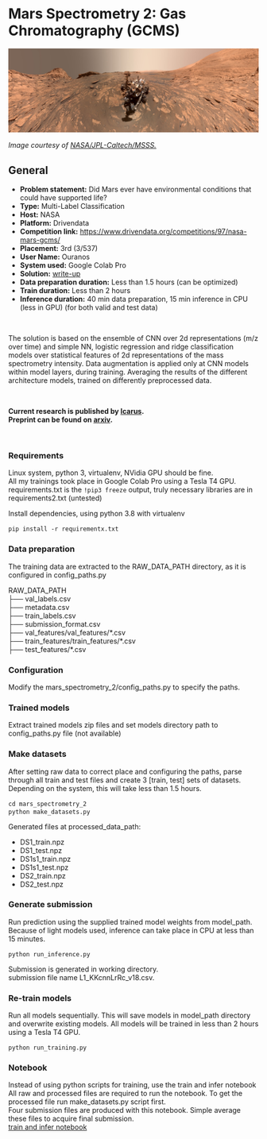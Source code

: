 # Mars Spectrometry 2: Gas Chromatography (GCMS)  

<img src="assets/nasa-mars-curiosity.jpg" alt="pipeline/nasa-mars-curiosity" />

*Image courtesy of
[NASA/JPL-Caltech/MSSS.](https://mars.nasa.gov/resources/26384/two-versions-of-a-curiosity-selfie-narrow-and-wide/)*

## General
* **Problem statement:** Did Mars ever have environmental conditions that could have supported life?  
* **Type:** Multi-Label Classification
* **Host:** NASA
* **Platform:** Drivendata
* **Competition link:** https://www.drivendata.org/competitions/97/nasa-mars-gcms/
* **Placement:** 3rd (3/537)  
* **User Name:** Ouranos  
* **System used:** Google Colab Pro  
* **Solution:** [write-up](./write_up_Ouranos.pdf)  
* **Data preparation duration:** Less than 1.5 hours (can be optimized)  
* **Train duration:** Less than 2 hours  
* **Inference duration:** 40 min data preparation, 15 min inference in CPU (less in
GPU) (for both valid and test data)  

<br />  

The solution is based on the ensemble of CNN over 2d representations (m/z over time) and simple NN, logistic regression and ridge classification models over statistical features of 2d representations of the mass spectrometry intensity. Data augmentation is applied only at CNN models within model layers, during training. Averaging the results of the different architecture models, trained on differently preprocessed data.  

<br />  


**Current research is published by [Icarus](https://www.sciencedirect.com/science/article/abs/pii/S0019103523004037).**  
**Preprint can be found on [arxiv](https://arxiv.org/abs/2310.11888).**  

<br />

### Requirements  
Linux system, python 3, virtualenv, NVidia GPU should be fine.  
All my trainings took place in Google Colab Pro using a Tesla T4 GPU. 
requirements.txt is the ```!pip3 freeze``` output, truly necessary libraries are in requirements2.txt (untested)  

Install dependencies, using python 3.8 with virtualenv  
```shell
pip install -r requirementx.txt
```

### Data preparation  

The training data are extracted to the RAW_DATA_PATH directory, as it is configured in config_paths.py  

RAW_DATA_PATH  
├── val_labels.csv  
├── metadata.csv  
├── train_labels.csv  
├── submission_format.csv  
├── val_features/val_features/\*.csv  
├── train_features/train_features/\*.csv  
├── test_features/\*.csv  


### Configuration  
Modify the mars_spectrometry_2/config_paths.py to specify the paths.  


### Trained models  
Extract trained models zip files and set models directory path to config_paths.py file (not available)  


### Make datasets  
After setting raw data to correct place and configuring the paths, parse through
all train and test files and create 3 [train, test] sets of datasets. Depending 
on the system, this will take less than 1.5 hours.

```shell
cd mars_spectrometry_2
python make_datasets.py
```


Generated files at processed_data_path:  
* DS1_train.npz  
* DS1_test.npz  
* DS1s1_train.npz  
* DS1s1_test.npz  
* DS2_train.npz  
* DS2_test.npz  



### Generate submission  
Run prediction using the supplied trained model weights from model_path. Because
of light models used, inference can take place in CPU at less than 15 minutes.  

```shell
python run_inference.py  
```

Submission is generated in working directory.  
submission file name L1_KKcnnLrRc_v18.csv.   


### Re-train models

Run all models sequentially. This will save models in model_path directory and 
overwrite existing models. All models will be trained in less than 2 hours using
a Tesla T4 GPU.  

```shell
python run_training.py  
```


### Notebook  
Instead of using python scripts for training, use the train and infer notebook  
All raw and processed files are required to run the notebook. To get the processed file run make_datasets.py script first.  
Four submission files are produced with this notebook. Simple average these files to acquire final submission.  
[train and infer notebook](./Mars2_Final_train_and_predict.ipynb)   




